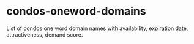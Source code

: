 # condos-oneword-domains
List of condos one word domain names with availability, expiration date, attractiveness, demand score.
